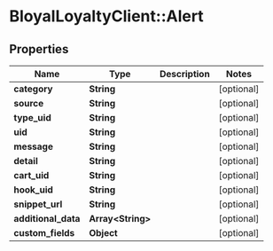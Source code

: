 # BloyalLoyaltyClient::Alert

## Properties
Name | Type | Description | Notes
------------ | ------------- | ------------- | -------------
**category** | **String** |  | [optional] 
**source** | **String** |  | [optional] 
**type_uid** | **String** |  | [optional] 
**uid** | **String** |  | [optional] 
**message** | **String** |  | [optional] 
**detail** | **String** |  | [optional] 
**cart_uid** | **String** |  | [optional] 
**hook_uid** | **String** |  | [optional] 
**snippet_url** | **String** |  | [optional] 
**additional_data** | **Array&lt;String&gt;** |  | [optional] 
**custom_fields** | **Object** |  | [optional] 

